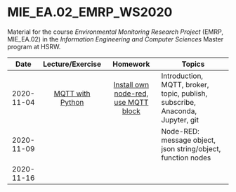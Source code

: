 # MIE_EA.02_EMRP_WS2020

Material for the course _Environmental Monitoring Research Project_ (EMRP, MIE_EA.02) in the _Information Engineering and Computer Sciences_ Master program at HSRW.

|    Date    | Lecture/Exercise |                                                                          Homework                                                                         | Topics                                                                         |
|:----------:|:----------------:|:---------------------------------------------------------------------------------------------------------------------------------------------------------:|--------------------------------------------------------------------------------|
| 2020-11-04 | [MQTT with Python](https://github.com/rolfbecker/MIE_EA.02_EMRP_WS2020/tree/main/0101_MQTT/0104_Python_Publish_Subscribe)                 | [Install own node-red, use MQTT block](https://github.com/rolfbecker/MIE_EA.02_EMRP_WS2020/blob/main/0101_MQTT/0104_Python_Publish_Subscribe/Homework.md) | Introduction, MQTT, broker, topic, publish, subscribe, Anaconda, Jupyter, git  |
| 2020-11-09 |                  |                                                                                                                                                           | Node-RED: message object, json string/object, function nodes                                         |
| 2020-11-16 |                  |                                                                                                                                                           |                                                                                |
